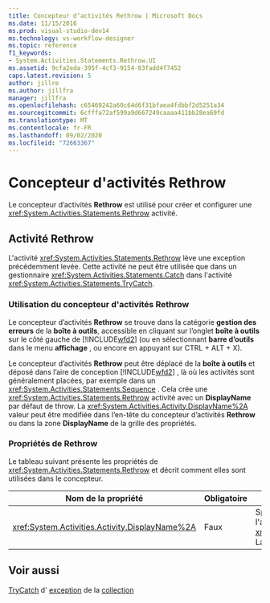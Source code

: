 ```yaml
---
title: Concepteur d’activités Rethrow | Microsoft Docs
ms.date: 11/15/2016
ms.prod: visual-studio-dev14
ms.technology: vs-workflow-designer
ms.topic: reference
f1_keywords:
- System.Activities.Statements.Rethrow.UI
ms.assetid: 9cfa2eda-395f-4cf3-9154-83fadd4f7452
caps.latest.revision: 5
author: jillre
ms.author: jillfra
manager: jillfra
ms.openlocfilehash: c65469242a60c64d6f31bfaea4fdbbf2d5251a34
ms.sourcegitcommit: 6cfffa72af599a9d667249caaaa411bb28ea69fd
ms.translationtype: MT
ms.contentlocale: fr-FR
ms.lasthandoff: 09/02/2020
ms.locfileid: "72663367"
---
```

# <a name="rethrow-activity-designer"></a>Concepteur d'activités Rethrow
Le concepteur d’activités **Rethrow** est utilisé pour créer et configurer une <xref:System.Activities.Statements.Rethrow> activité.

## <a name="the-rethrow-activity"></a>Activité Rethrow
 L'activité <xref:System.Activities.Statements.Rethrow> lève une exception précédemment levée. Cette activité ne peut être utilisée que dans un gestionnaire <xref:System.Activities.Statements.Catch> dans l'activité <xref:System.Activities.Statements.TryCatch>.

### <a name="using-the-rethrow-activity-designer"></a>Utilisation du concepteur d'activités Rethrow
 Le concepteur d’activités **Rethrow** se trouve dans la catégorie **gestion des erreurs** de la **boîte à outils**, accessible en cliquant sur l’onglet **boîte à outils** sur le côté gauche de [!INCLUDE[wfd2](../includes/wfd2-md.md)] (ou en sélectionnant **barre d’outils** dans le menu **affichage** , ou encore en appuyant sur CTRL + ALT + X).

 Le concepteur d’activités **Rethrow** peut être déplacé de la **boîte à outils** et déposé dans l’aire de conception [!INCLUDE[wfd2](../includes/wfd2-md.md)] , là où les activités sont généralement placées, par exemple dans un <xref:System.Activities.Statements.Sequence> . Cela crée une <xref:System.Activities.Statements.Rethrow> activité avec un **DisplayName** par défaut de throw. La <xref:System.Activities.Activity.DisplayName%2A> valeur peut être modifiée dans l’en-tête du concepteur d’activités **Rethrow** ou dans la zone **DisplayName** de la grille des propriétés.

### <a name="the-rethrow-properties"></a>Propriétés de Rethrow
 Le tableau suivant présente les propriétés de <xref:System.Activities.Statements.Rethrow> et décrit comment elles sont utilisées dans le concepteur.

|Nom de la propriété|Obligatoire|Usage|
|-------------------|--------------|-----------|
|<xref:System.Activities.Activity.DisplayName%2A>|Faux|Spécifie le nom convivial facultatif de l'activité <xref:System.Activities.Statements.Rethrow>. La valeur par défaut est Rethrow.|

## <a name="see-also"></a>Voir aussi
 [TryCatch](../workflow-designer/trycatch-activity-designer.md) d' [exception](../workflow-designer/throw-activity-designer.md) de la [collection](../workflow-designer/collection-activity-designers.md)